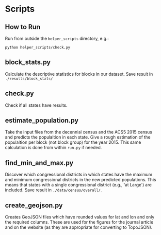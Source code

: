 # Scripts

## How to Run
Run from outside the ```helper_scripts``` directory, e.g.:
```
python helper_scripts/check.py
```

## block_stats.py
Calculate the descriptive statistics for blocks in our dataset.
Save result in ```./results/block_stats/```

## check.py
Check if all states have results.

## estimate_population.py
Take the input files from the decennial census and the ACS5 2015 census and predicts the populaltion in each state.
Give a rough estimation of the populaltion per block (not block group) for the year 2015.
This same calculation is done from within ```run.py``` if needed.

## find_min_and_max.py
Discover which congressional districts in which states have the maximum and minimum congressional districts in the new predicted populations.
This means that states with a single congressional district (e.g., 'at Large') are included.
Save result in ```./data/census/overall/```.

## create_geojson.py
Creates GeoJSON files which have rounded values for lat and lon and only the required columns.
These are used for the figures for the journal article and on the website (as they are appropriate for converting to TopoJSON).
